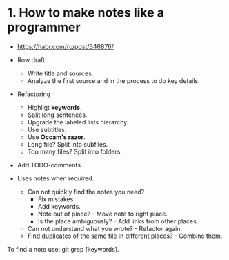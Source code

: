 # 1. How to make notes like a programmer

- <https://habr.com/ru/post/346876/>
  
- Row draft
  - Write title and sources.
  - Analyze the first source and in the process to do key details.
- Refactoring
  - Highligt **keywords**.
  - Split long sentences.
  - Upgrade the labeled lists hierarchy.
  - Use subtitles.
  - Use **Occam's razor**.
  - Long file? Split into subfiles.
  - Too many files? Split into folders.
- Add TODO-comments.
- Uses notes when required.
  - Can not quickly find the notes you need?
    - Fix mistakes.
    - Add keywords.
    - Note out of place? - Move note to right place.
    - Is the place ambiguously? - Add links from other places.
  - Can not understand what you wrote? - Refactor again.
  - Find duplicates of the same file in different places? - Combine them.

To find a note use: git grep [keywords].
